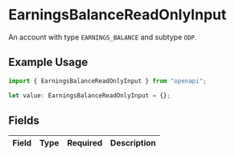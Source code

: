 # EarningsBalanceReadOnlyInput

An account with type `EARNINGS_BALANCE` and subtype `ODP`.

## Example Usage

```typescript
import { EarningsBalanceReadOnlyInput } from "openapi";

let value: EarningsBalanceReadOnlyInput = {};
```

## Fields

| Field       | Type        | Required    | Description |
| ----------- | ----------- | ----------- | ----------- |